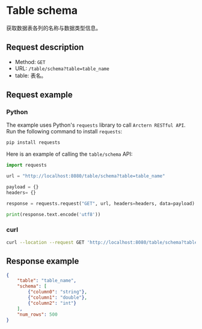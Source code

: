 # Table schema

获取数据表各列的名称与数据类型信息。

## Request description

- Method: `GET`
- URL: `/table/schema?table=table_name`
- table: 表名。

## Request example

### Python

The example uses Python's `requests` library to call `Arctern RESTful API`. Run the following command to install `requests`:

```bash
pip install requests
```

Here is an example of calling the `table/schema` API:

```python
import requests

url = "http://localhost:8080/table/schema?table=table_name"

payload = {}
headers= {}

response = requests.request("GET", url, headers=headers, data=payload)

print(response.text.encode('utf8'))
```

### curl

```bash
curl --location --request GET 'http://localhost:8080/table/schema?table=table_name'
```

## Response example

```json
{
    "table": "table_name",
    "schema": [
        {"column0": "string"},
        {"column1": "double"},
        {"column2": "int"}
    ],
    "num_rows": 500
}
```
